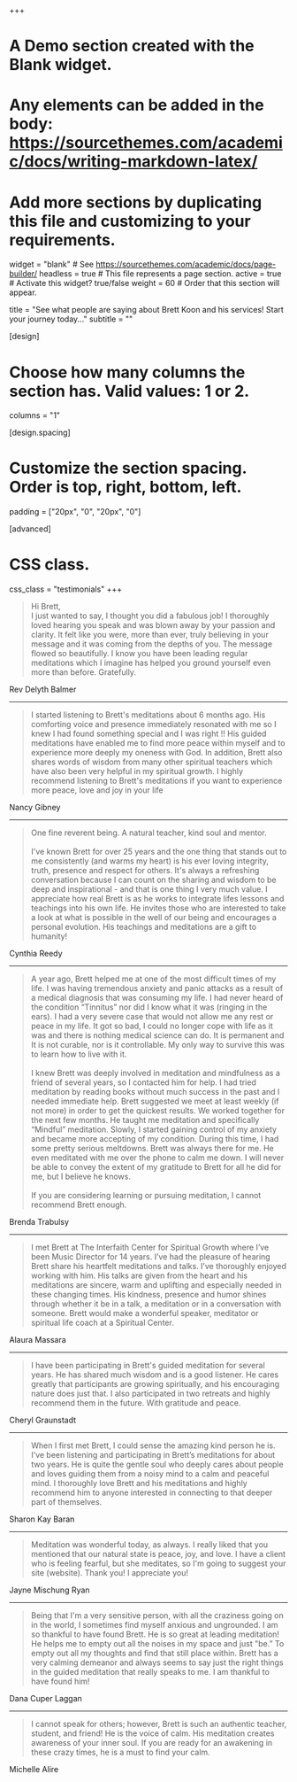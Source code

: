 +++
# A Demo section created with the Blank widget.
# Any elements can be added in the body: https://sourcethemes.com/academic/docs/writing-markdown-latex/
# Add more sections by duplicating this file and customizing to your requirements.

widget = "blank"  # See https://sourcethemes.com/academic/docs/page-builder/
headless = true  # This file represents a page section.
active = true  # Activate this widget? true/false
weight = 60  # Order that this section will appear.

title = "See what people are saying about Brett Koon and his services! Start your journey today..."
subtitle = ""

[design]
  # Choose how many columns the section has. Valid values: 1 or 2.
  columns = "1"

[design.spacing]
  # Customize the section spacing. Order is top, right, bottom, left.
  padding = ["20px", "0", "20px", "0"]

[advanced]
 # CSS class.
 css_class = "testimonials"
+++

> Hi Brett,<br>
I just wanted to say, I thought you did a fabulous job! I thoroughly loved hearing you speak and was blown away by your passion and clarity.
It felt like you were, more than ever, truly believing in your message and it was coming from the depths of you. The message flowed so beautifully. I know you have been leading regular meditations which I imagine has helped you ground yourself even more than before. Gratefully.

<p class="by">Rev Delyth Balmer</p>

***

> I started listening to Brett's meditations about 6 months ago. His comforting voice and presence immediately resonated with me so I knew I had found something special and I was right !!
His guided meditations have enabled me to find more peace within myself and to experience more deeply my oneness with God.
In addition, Brett also shares words of wisdom from many other spiritual teachers which have also been very helpful in my spiritual growth.
I highly recommend listening to Brett's meditations if you want to experience more peace, love and joy in your life

<p class="by">Nancy Gibney</p>

***

> <span id="fine">One fine reverent being.  A natural teacher, kind soul and mentor.</span><br><br>
I've known Brett for over 25 years and the one thing that stands out to me consistently (and warms my heart) is his ever loving integrity, truth, presence and respect for others.  It's always a refreshing conversation because I can count on the sharing and wisdom to be deep and inspirational - and that is one thing I very much value.  I appreciate how real Brett is as he works to integrate lifes lessons and teachings into his own life. He invites those who are interested to take a look at what is possible in the well of our being and encourages a personal evolution.  His teachings and meditations are a gift to humanity!

<p class="by">Cynthia Reedy</p>

***

> A year ago, Brett helped me at one of the most difficult times of my life. I was having tremendous anxiety and panic attacks as a result of a medical diagnosis that was consuming my life. I had never heard of the condition “Tinnitus” nor did I know what it was (ringing in the ears). I had a very severe case that would not allow me any rest or peace in my life. It got so bad, I could no longer cope with life as it was and there is nothing medical science can do. It is permanent and It is not curable, nor is it controllable. My only way to survive this was to learn how to live with it.<br><br>
I knew Brett was deeply involved in meditation and mindfulness as a friend of several years, so I contacted him for help. I had tried meditation by reading books without much success in the past and I needed immediate help. Brett suggested we meet at least weekly (if not more) in order to get the quickest results. We worked together for the next few months. He taught me meditation and specifically “Mindful” meditation. Slowly, I started gaining control of my anxiety and became more accepting of my condition. During this time, I had some pretty serious meltdowns. Brett was always there for me. He even meditated with me over the phone to calm me down. I will never be able to convey the extent of my gratitude to Brett for all he did for me, but I believe he knows.<br><br>
If you are considering learning or pursuing meditation, I cannot recommend Brett enough.

<p class="by">Brenda Trabulsy</p>

***

> I met Brett at The Interfaith Center for Spiritual Growth where I’ve been Music Director for 14 years. I’ve had the pleasure of hearing Brett share his heartfelt meditations and talks. I’ve thoroughly enjoyed working with him.   His talks are given from the heart and his meditations are sincere, warm and uplifting and especially needed in these changing times.  His kindness, presence and humor shines through whether it be in a talk, a meditation or in a conversation with someone. Brett would make a wonderful speaker, meditator or spiritual life coach at a Spiritual Center.

<p class="by">Alaura Massara</p>

***

> I have been participating in Brett's guided meditation for several years. He has shared much wisdom and is a good listener. He cares greatly that participants are growing spiritually, and his encouraging nature does just that. I also participated in two retreats and highly recommend them in the future. With gratitude and peace.

<p class="by">Cheryl Graunstadt</p>

***

> When I first met Brett, I could sense the amazing kind person he is. I’ve been listening and participating in Brett’s meditations for about two years. He is quite the gentle soul who deeply cares about people and loves guiding them from a noisy mind to a calm and peaceful mind. I thoroughly love Brett and his meditations and highly recommend him to anyone interested in connecting to that deeper part of themselves.

<p class="by">Sharon Kay Baran</p>

***

> Meditation was wonderful today, as always. I really liked that you mentioned that our natural state is peace, joy, and love. I have a client who is feeling fearful, but she meditates, so I'm going to suggest your site (website). Thank you! I appreciate you!

<p class="by">Jayne Mischung Ryan</p>

***

> Being that I'm a very sensitive person, with all the craziness going on in the world, I sometimes find myself anxious and ungrounded. I am so thankful to have found Brett. He is so great at leading meditation! He helps me to empty out all the noises in my space and just "be.” To empty out all my thoughts and find that still place within. Brett has a very calming demeanor and always seems to say just the right things in the guided meditation that really speaks to me. I am thankful to have found him!

<p class="by">Dana Cuper Laggan</p>

***

> I cannot speak for others; however, Brett is such an authentic teacher, student, and friend! He is the voice of calm. His meditation creates awareness of your inner soul. If you are ready for an awakening in these crazy times, he is a must to find your calm.

<p class="by">Michelle Alire</p>
